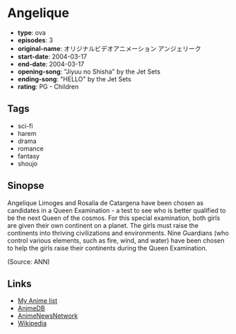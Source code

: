 # Angelique

-   **type**: ova
-   **episodes**: 3
-   **original-name**: オリジナルビデオアニメーション アンジェリーク
-   **start-date**: 2004-03-17
-   **end-date**: 2004-03-17
-   **opening-song**: "Jiyuu no Shisha" by the Jet Sets
-   **ending-song**: "HELLO" by the Jet Sets
-   **rating**: PG - Children

## Tags

-   sci-fi
-   harem
-   drama
-   romance
-   fantasy
-   shoujo

## Sinopse

Angelique Limoges and Rosalia de Catargena have been chosen as candidates in a Queen Examination - a test to see who is better qualified to be the next Queen of the cosmos. For this special examination, both girls are given their own continent on a planet. The girls must raise the continents into thriving civilizations and environments. Nine Guardians (who control various elements, such as fire, wind, and water) have been chosen to help the girls raise their continents during the Queen Examination.

(Source: ANN)

## Links

-   [My Anime list](https://myanimelist.net/anime/2534/Angelique)
-   [AnimeDB](http://anidb.info/perl-bin/animedb.pl?show=anime&aid=3173)
-   [AnimeNewsNetwork](http://www.animenewsnetwork.com/encyclopedia/anime.php?id=4468)
-   [Wikipedia](<https://en.wikipedia.org/wiki/Angelique_(video_game_series)#Anime>)
